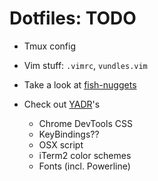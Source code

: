# Dotfiles: TODO

* Tmux config
* Vim stuff: `.vimrc`, `vundles.vim`
* Take a look at [fish-nuggets]

* Check out [YADR]'s
  * Chrome DevTools CSS
  * KeyBindings??
  * OSX script
  * iTerm2 color schemes
  * Fonts (incl. Powerline)

[fish-nuggets]: https://github.com/zmalltalker/fish-nuggets
[YADR]: https://github.com/skwp/dotfiles
